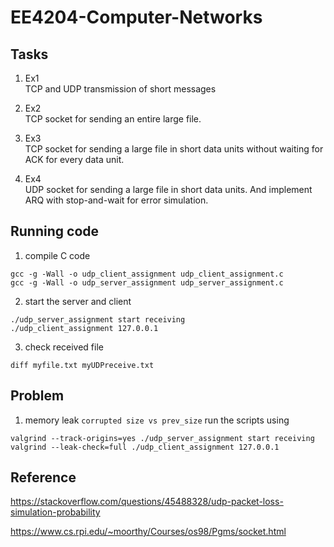 # EE4204-Computer-Networks

## Tasks
1. Ex1
<br/> TCP and UDP transmission of short messages

2. Ex2
<br/> TCP socket for sending an entire large file.

3. Ex3
<br/> TCP socket for sending a large file in short data units without waiting for ACK for every data unit.

4. Ex4
<br/> UDP socket for sending a large file in short data units. And implement ARQ with stop-and-wait for error simulation.

## Running code
1. compile C code
```
gcc -g -Wall -o udp_client_assignment udp_client_assignment.c
gcc -g -Wall -o udp_server_assignment udp_server_assignment.c
```
2. start the server and client
```
./udp_server_assignment start receiving
./udp_client_assignment 127.0.0.1
```
3. check received file
```
diff myfile.txt myUDPreceive.txt
```

## Problem
1. memory leak `corrupted size vs prev_size`
run the scripts using 

```
valgrind --track-origins=yes ./udp_server_assignment start receiving
valgrind --leak-check=full ./udp_client_assignment 127.0.0.1
```

## Reference 
https://stackoverflow.com/questions/45488328/udp-packet-loss-simulation-probability

https://www.cs.rpi.edu/~moorthy/Courses/os98/Pgms/socket.html